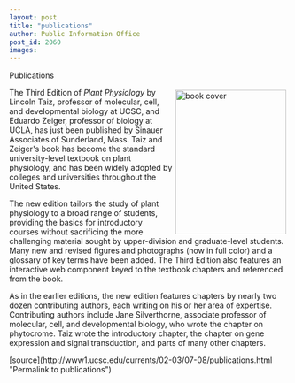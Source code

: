 ```yaml
---
layout: post
title: "publications"
author: Public Information Office
post_id: 2060
images:
---
```


<p class="pagehead">
  Publications
</p>
<p>
  <img align="right" alt="book cover " height="261" hspace="4" src="../art/plant_physiology.200.jpg" vspace="4" width="200">The Third Edition of <i>Plant Physiology</i> by Lincoln Taiz, professor of molecular, cell, and developmental biology at UCSC, and Eduardo Zeiger, professor of biology at UCLA, has just been published by Sinauer Associates of Sunderland, Mass. Taiz and Zeiger's book has become the standard university-level textbook on plant physiology, and has been widely adopted by colleges and universities throughout the United States.<br>
</p>
<p>
  The new edition tailors the study of plant physiology to a broad range of students, providing the basics for introductory courses without sacrificing the more challenging material sought by upper-division and graduate-level students. Many new and revised figures and photographs (now in full color) and a glossary of key terms have been added. The Third Edition also features an interactive web component keyed to the textbook chapters and referenced from the book.<br>
</p>
<p>
  As in the earlier editions, the new edition features chapters by nearly two dozen contributing authors, each writing on his or her area of expertise. Contributing authors include Jane Silverthorne, associate professor of molecular, cell, and developmental biology, who wrote the chapter on phytocrome. Taiz wrote the introductory chapter, the chapter on gene expression and signal transduction, and parts of many other chapters.
</p>
<p>

</p>
[source](http://www1.ucsc.edu/currents/02-03/07-08/publications.html "Permalink to publications")
